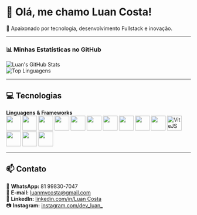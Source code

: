 # 👋 Olá, me chamo Luan Costa!  

🚀 Apaixonado por tecnologia, desenvolvimento Fullstack e inovação.

---

### 📊 Minhas Estatísticas no GitHub  

![Luan's GitHub Stats](https://github-readme-stats.vercel.app/api?username=luanmvcosta0&show_icons=true&theme=dracula)  
![Top Linguagens](https://github-readme-stats.vercel.app/api/top-langs/?username=luanmvcosta0&layout=compact&theme=dracula)

---

## 💻 Tecnologias

**Linguagens & Frameworks**  
<img src="https://cdn.jsdelivr.net/gh/devicons/devicon/icons/java/java-original.svg" width="40" height="40"/> 
<img src="https://cdn.jsdelivr.net/gh/devicons/devicon/icons/spring/spring-original.svg" width="40" height="40"/> 
<img src="https://cdn.jsdelivr.net/gh/devicons/devicon/icons/javascript/javascript-original.svg" width="40" height="40"/> 
<img src="https://cdn.jsdelivr.net/gh/devicons/devicon/icons/typescript/typescript-original.svg" width="40" height="40"/> 
<img src="https://cdn.jsdelivr.net/gh/devicons/devicon/icons/nodejs/nodejs-original.svg" width="40" height="40"/> 
<img src="https://cdn.jsdelivr.net/gh/devicons/devicon/icons/nestjs/nestjs-original.svg" width="40" height="40"/> 
<img src="https://cdn.jsdelivr.net/gh/devicons/devicon/icons/express/express-original.svg" width="40" height="40"/> 
<img src="https://cdn.jsdelivr.net/gh/devicons/devicon/icons/react/react-original.svg" width="40" height="40"/> 
<img src="https://cdn.jsdelivr.net/gh/devicons/devicon/icons/html5/html5-original.svg" width="40" height="40"/> 
<img src="https://cdn.jsdelivr.net/gh/devicons/devicon/icons/css3/css3-original.svg" width="40" height="40"/> 
<img src="./vite-logo.svg" width="40" height="40" alt="ViteJS" />
<img src="https://cdn.jsdelivr.net/gh/devicons/devicon/icons/postgresql/postgresql-original.svg" width="40" height="40"/> 
<img src="https://cdn.jsdelivr.net/gh/devicons/devicon/icons/junit/junit-plain.svg" width="40" height="40"/> 
<img src="https://cdn.jsdelivr.net/gh/devicons/devicon/icons/selenium/selenium-original.svg" width="40" height="40"/> 

---

## 📫 Contato

📱 **WhatsApp:** 81 99830-7047  
📧 **E-mail:** luanmvcosta@gmail.com  
💼 **LinkedIn:** [linkedin.com/in/Luan Costa](https://www.linkedin.com/in/luan-costa-877010235/)  
📷 **Instagram:** [instagram.com/dev_luan_](https://www.instagram.com/dev_luan_/)
